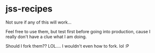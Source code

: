 # jss-recipes
Not sure if any of this will work...

Feel free to use them, but test first before going into production, cause I really don't have a clue what I am doing.

Should I fork them?? LOL.... I wouldn't even how to fork. lol
:P
